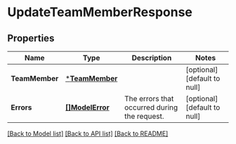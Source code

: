 # UpdateTeamMemberResponse

## Properties

 Name           | Type                             | Description                                  | Notes                        
----------------|----------------------------------|----------------------------------------------|------------------------------
 **TeamMember** | [***TeamMember**](TeamMember.md) |                                              | [optional] [default to null] 
 **Errors**     | [**[]ModelError**](Error.md)     | The errors that occurred during the request. | [optional] [default to null] 

[[Back to Model list]](../README.md#documentation-for-models) [[Back to API list]](../README.md#documentation-for-api-endpoints) [[Back to README]](../README.md)

